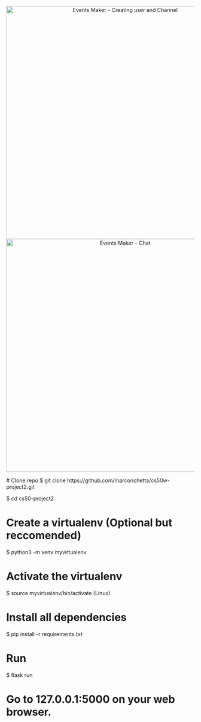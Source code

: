 <!-- show case/gif section -->
<p align="center">
    <img alt="Events Maker - Creating user and Channel " height="620" src="https://media.giphy.com/media/cO8Nom4LZTIn0K6Da0/giphy.gif" />
    <img alt="Events Maker - Chat " height="620" src="https://media.giphy.com/media/IdINDyTVdNh36NZ6Ng/giphy.gif" />

  </a>
</p>
<!-- show case/gif section END-->
  # Clone repo
$ git clone https://github.com/marcorichetta/cs50w-project2.git

$ cd cs50-project2

# Create a virtualenv (Optional but reccomended)
$ python3 -m venv myvirtualenv

# Activate the virtualenv
$ source myvirtualenv/bin/activate (Linux)

# Install all dependencies
$ pip install -r requirements.txt

# Run
$ flask run

# Go to 127.0.0.1:5000 on your web browser.
